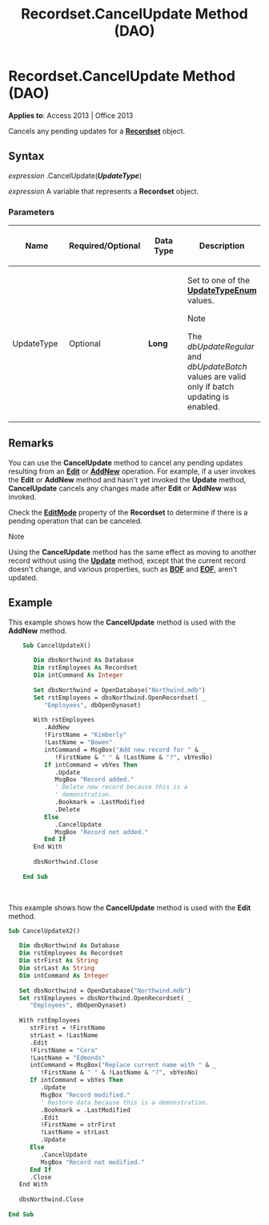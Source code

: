 ﻿---
title: Recordset.CancelUpdate Method (DAO)
TOCTitle: CancelUpdate Method
ms:assetid: efc4f60b-876f-5e11-37fd-0fbbf225b15b
ms:mtpsurl: https://msdn.microsoft.com/library/Ff836421(v=office.15)
ms:contentKeyID: 48548590
ms.date: 09/18/2015
mtps_version: v=office.15
f1_keywords:
- dao360.chm1053072
f1_categories:
- Office.Version=v15
---

# Recordset.CancelUpdate Method (DAO)


**Applies to**: Access 2013 | Office 2013

Cancels any pending updates for a **[Recordset](recordset-object-dao.md)** object.

## Syntax

*expression* .CancelUpdate(***UpdateType***)

*expression* A variable that represents a **Recordset** object.

### Parameters

<table>
<colgroup>
<col style="width: 25%" />
<col style="width: 25%" />
<col style="width: 25%" />
<col style="width: 25%" />
</colgroup>
<thead>
<tr class="header">
<th><p>Name</p></th>
<th><p>Required/Optional</p></th>
<th><p>Data Type</p></th>
<th><p>Description</p></th>
</tr>
</thead>
<tbody>
<tr class="odd">
<td><p>UpdateType</p></td>
<td><p>Optional</p></td>
<td><p><strong>Long</strong></p></td>
<td><p>Set to one of the <strong><a href="updatetypeenum-enumeration-dao.md">UpdateTypeEnum</a></strong> values.</p>

> [!NOTE]
> <P>The <EM>dbUpdateRegular</EM> and <EM>dbUpdateBatch</EM> values are valid only if batch updating is enabled.</P>


</td>
</tr>
</tbody>
</table>


## Remarks

You can use the **CancelUpdate** method to cancel any pending updates resulting from an **[Edit](recordset-edit-method-dao.md)** or **[AddNew](recordset-addnew-method-dao.md)** operation. For example, if a user invokes the **Edit** or **AddNew** method and hasn't yet invoked the **Update** method, **CancelUpdate** cancels any changes made after **Edit** or **AddNew** was invoked.

Check the **[EditMode](recordset-editmode-property-dao.md)** property of the **Recordset** to determine if there is a pending operation that can be canceled.


> [!NOTE]
> <P>Using the <STRONG>CancelUpdate</STRONG> method has the same effect as moving to another record without using the <STRONG><A href="recordset-update-method-dao.md">Update</A></STRONG> method, except that the current record doesn't change, and various properties, such as <STRONG><A href="recordset-bof-property-dao.md">BOF</A></STRONG> and <STRONG><A href="recordset-eof-property-dao.md">EOF</A></STRONG>, aren't updated.</P>



## Example

This example shows how the **CancelUpdate** method is used with the **AddNew** method.

```vb
    Sub CancelUpdateX() 
     
       Dim dbsNorthwind As Database 
       Dim rstEmployees As Recordset 
       Dim intCommand As Integer 
     
       Set dbsNorthwind = OpenDatabase("Northwind.mdb") 
       Set rstEmployees = dbsNorthwind.OpenRecordset( _ 
          "Employees", dbOpenDynaset) 
     
       With rstEmployees 
          .AddNew 
          !FirstName = "Kimberly" 
          !LastName = "Bowen" 
          intCommand = MsgBox("Add new record for " & _ 
             !FirstName & " " & !LastName & "?", vbYesNo) 
          If intCommand = vbYes Then 
             .Update 
             MsgBox "Record added." 
             ' Delete new record because this is a  
             ' demonstration. 
             .Bookmark = .LastModified 
             .Delete 
          Else 
             .CancelUpdate 
             MsgBox "Record not added." 
          End If 
       End With 
     
       dbsNorthwind.Close 
     
    End Sub 
```

<br/>

This example shows how the **CancelUpdate** method is used with the **Edit** method.

```vb
Sub CancelUpdateX2() 
 
   Dim dbsNorthwind As Database 
   Dim rstEmployees As Recordset 
   Dim strFirst As String 
   Dim strLast As String 
   Dim intCommand As Integer 
 
   Set dbsNorthwind = OpenDatabase("Northwind.mdb") 
   Set rstEmployees = dbsNorthwind.OpenRecordset( _ 
      "Employees", dbOpenDynaset) 
 
   With rstEmployees 
      strFirst = !FirstName 
      strLast = !LastName 
      .Edit 
      !FirstName = "Cora" 
      !LastName = "Edmonds" 
      intCommand = MsgBox("Replace current name with " & _ 
         !FirstName & " " & !LastName & "?", vbYesNo) 
      If intCommand = vbYes Then 
         .Update 
         MsgBox "Record modified." 
         ' Restore data because this is a demonstration. 
         .Bookmark = .LastModified 
         .Edit 
         !FirstName = strFirst 
         !LastName = strLast 
         .Update 
      Else 
         .CancelUpdate 
         MsgBox "Record not modified." 
      End If 
      .Close 
   End With 
 
   dbsNorthwind.Close 
 
End Sub 
 
```

